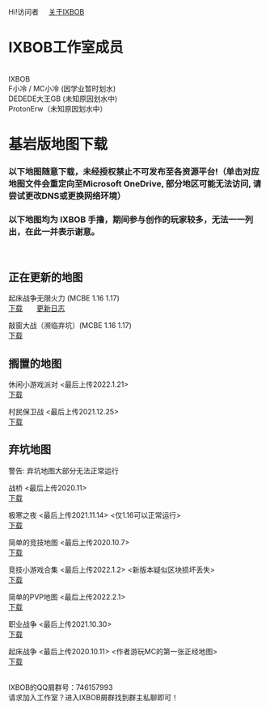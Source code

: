 


Hi!访问者 &nbsp; &nbsp; <a href="http://ixbob.github.io/about/aboutIXBOB.html">关于IXBOB</a>

# IXBOB工作室成员

<br/>IXBOB
<br/>F小冷 / MC小冷 (因学业暂时划水)
<br/>DEDEDE大王GB (未知原因划水中)
<br/>ProtonErw（未知原因划水中）

# 基岩版地图下载

### 以下地图随意下载，未经授权禁止不可发布至各资源平台!（单击对应地图文件会重定向至Microsoft OneDrive, 部分地区可能无法访问, 请尝试更改DNS或更换网络环境）
### 以下地图均为 IXBOB 手撸，期间参与创作的玩家较多，无法一一列出，在此一并表示谢意。

<br/>

## 正在更新的地图

起床战争无限火力 (MCBE 1.16 1.17)
<br/><a href="http://ixbob.github.io/download/download1.html" target="_blank">下载</a> &nbsp; &nbsp; &nbsp; <a href="http://ixbob.github.io/changelog/map1.html">更新日志</a>
<br/>

敲窗大战（濒临弃坑）(MCBE 1.16 1.17)
<br/><a href="http://ixbob.github.io/download/download2.html" target="_blank">下载</a>
<br/>

## 搁置的地图

休闲小游戏派对 <最后上传2022.1.21>
<br/><a href="http://ixbob.github.io/download/download3.html" target="_blank">下载</a>
<br/>

村民保卫战 <最后上传2021.12.25>
<br/><a href="http://ixbob.github.io/download/download4.html" target="_blank">下载</a>
<br/>

## 弃坑地图
警告:  弃坑地图大部分无法正常运行

战桥 <最后上传2020.11>
<br/><a href="http://ixbob.github.io/download/download5.html" target="_blank">下载</a>
<br/>

极寒之夜 <最后上传2021.11.14> <仅1.16可以正常运行>
<br/><a href="http://ixbob.github.io/download/download6.html" target="_blank">下载</a>
<br/>

简单的竞技地图 <最后上传2020.10.7>
<br/><a href="http://ixbob.github.io/download/download7.html" target="_blank">下载</a>
<br/>

竞技小游戏合集 <最后上传2022.1.2> <新版本疑似区块损坏丢失>
<br/><a href="http://ixbob.github.io/download/download8.html" target="_blank">下载</a>
<br/>

简单的PVP地图 <最后上传2022.2.1>
<br/><a href="http://ixbob.github.io/download/download9.html" target="_blank">下载</a>
<br/>

职业战争 <最后上传2021.10.30>
<br/><a href="http://ixbob.github.io/download/download10.html" target="_blank">下载</a>
<br/>

起床战争 <最后上传2020.10.11> <作者游玩MC的第一张正经地图>
<br/><a href="http://ixbob.github.io/download/download11.html" target="_blank">下载</a>
<br/>


<br/>IXBOB的QQ屑群号：746157993
<br/>请求加入工作室？进入IXBOB屑群找到群主私聊即可！
